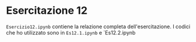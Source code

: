 # Esercitazione 12

`Esercizio12.ipynb` contiene la relazione completa dell'esercitazione. I codici che ho utilizzato sono in `Es12.1.ipynb` e `Es12.2.ipynb
